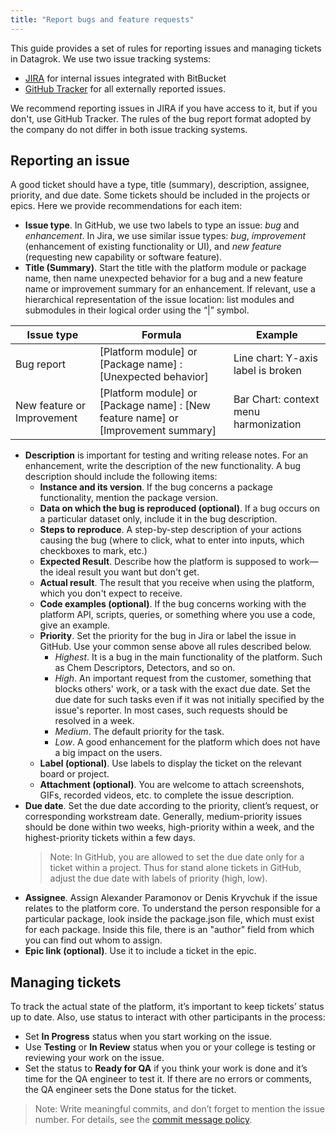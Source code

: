```yaml
---
title: "Report bugs and feature requests"
---
```


This guide provides a set of rules for reporting issues and managing
tickets in Datagrok. We use two issue tracking systems:

* [JIRA](https://reddata.atlassian.net/)
for internal issues integrated with BitBucket
* [GitHub Tracker](https://github.com/datagrok-ai/public/issues)
for all externally reported issues.

We recommend reporting issues in JIRA if you have access to it, but if you
don't, use GitHub Tracker. The rules of the bug report format adopted by the
company do not differ in both issue tracking systems.

## Reporting an issue

A good ticket should have a type, title (summary), description, assignee,
priority, and due date. Some tickets should be included in the projects or
epics. Here we provide recommendations for each item:

* **Issue type**. In GitHub, we use two labels to type an issue: _bug_ and
  _enhancement_. In Jira, we use similar issue types: _bug_, _improvement_
  (enhancement of existing functionality or UI), and _new feature_ (requesting
  new capability or software feature).
* **Title (Summary)**. Start the title with the platform module or package name,
  then name unexpected behavior for a bug and a new feature name or improvement
  summary for an enhancement. If relevant, use a hierarchical representation of
  the issue location: list modules and submodules in their logical order using
  the “|” symbol.

|Issue type|Formula|Example|
|----------|-------|-------|
|Bug report| [Platform module] or [Package name] : [Unexpected behavior]| Line chart: Y-axis label is broken|
|New feature or Improvement| [Platform module] or [Package name] : [New feature name] or [Improvement summary]| Bar Chart: context menu harmonization|

* **Description** is important for testing and writing release notes. For an
enhancement, write the description of the new functionality. A bug description
should include the following items:
  * **Instance and its version**. If the bug concerns a package functionality,
  mention the package version.
  * **Data on which the bug is reproduced (optional)**. If a bug occurs on a
  particular dataset only, include it in the bug description.
  * **Steps to reproduce**. A step-by-step description of your actions causing
  the bug (where to click, what to enter into inputs, which checkboxes to
  mark, etc.)
  * **Expected Result**. Describe how the platform is supposed to work—the ideal
  result you want but don't get.
  * **Actual result**. The result that you receive when using the platform,
  which you don't expect to receive.
  * **Code examples (optional)**. If the bug concerns working with the platform
  API, scripts, queries, or something where you use a code, give an example.
  * **Priority**. Set the priority for the bug in Jira or label the issue in
    GitHub. Use your common sense above all rules described below.
    * _Highest_. It is a bug in the main functionality of the platform. Such as
    Chem Descriptors, Detectors, and so on.
    * _High_. An important request from the customer, something that blocks
    others' work, or a task with the exact due date. Set the due date for such
    tasks even if it was not initially specified by the issue's reporter. In
    most cases, such requests should be resolved in a week.
    * _Medium_. The default priority for the task.
    * _Low_. A good enhancement for the platform which does not have a big
      impact on the users.
  * **Label (optional)**. Use labels to display the ticket on the relevant board
    or project.
  * **Attachment (optional)**. You are welcome to attach screenshots, GIFs,
  recorded videos, etc. to complete the issue description.
* **Due date**. Set the due date according to the priority, client’s request, or
corresponding workstream date. Generally, medium-priority issues should be
done within two weeks, high-priority within a week, and the highest-priority
tickets within a few days.
  >Note: In GitHub, you are allowed to set the due date only for a ticket within
  >a project. Thus for stand alone tickets in GitHub, adjust the due date with
  >labels of priority (high, low).
* **Assignee**. Assign Alexander Paramonov or Denis Kryvchuk if the issue
relates to the platform core. To understand the person responsible for a
particular package, look inside the package.json file, which must exist for
each package. Inside this file, there is an "author" field from which you can
find out whom to assign.
* **Epic link (optional)**. Use it to include a ticket in the epic.

## Managing tickets

To track the actual state of the platform, it’s important to keep tickets’ status up to date. Also, use status to interact with other participants in the process:

* Set **In Progress** status when you start working on the issue.
* Use **Testing** or **In Review** status when you or your college is testing or reviewing your work on the issue.
* Set the status to **Ready for QA** if you think your work is done and it’s time for the QA engineer to test it.
If there are no errors or comments, the QA engineer sets the Done status for the ticket.

>Note: Write meaningful commits, and don’t forget to mention the issue number. For details, see the [commit message policy](../advanced/git-policy.mdx).
